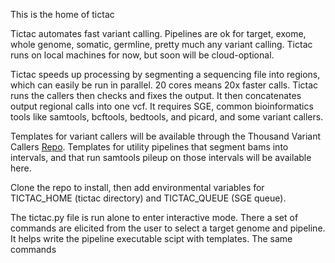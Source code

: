 

This is the home of tictac


Tictac automates fast variant calling. Pipelines are ok for target, exome, whole genome, somatic, germline, pretty much any variant calling. Tictac runs on local machines for now, but soon will be cloud-optional.

Tictac speeds up processing by segmenting a sequencing file into regions, which can easily be run in parallel. 20 cores means 20x faster calls. Tictac runs the callers then checks and fixes the output. It then concatenates output regional calls into one vcf. It requires SGE, common bioinformatics tools like samtools, bcftools, bedtools, and picard, and some variant callers. 

Templates for variant callers will be available through the Thousand Variant Callers [Repo](https://github.com/deaconjs/ThousandVariantCallersRepo). Templates for utility pipelines that segment bams into intervals, and that run samtools pileup on those intervals will be available here. 

Clone the repo to install, then add environmental variables for TICTAC_HOME (tictac directory) and TICTAC_QUEUE (SGE queue). 

The tictac.py file is run alone to enter interactive mode. There a set of commands are elicited from the user to select a target genome and pipeline. It helps write the pipeline executable scipt with templates. The same commands 

